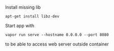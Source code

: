 Install missing lib
```
apt-get install libz-dev
```

Start app with 
```
vapor run serve --hostname 0.0.0.0 --port 8080
```
to be able to access web server outside container